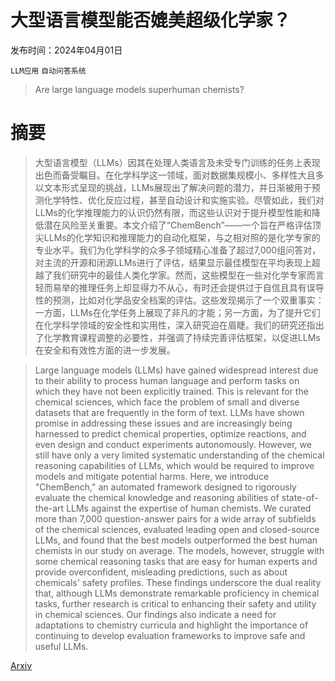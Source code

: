 # 大型语言模型能否媲美超级化学家？

发布时间：2024年04月01日

`LLM应用` `自动问答系统`

> Are large language models superhuman chemists?

# 摘要

> 大型语言模型（LLMs）因其在处理人类语言及未受专门训练的任务上表现出色而备受瞩目。在化学科学这一领域，面对数据集规模小、多样性大且多以文本形式呈现的挑战，LLMs展现出了解决问题的潜力，并日渐被用于预测化学特性、优化反应过程，甚至自动设计和实施实验。尽管如此，我们对LLMs的化学推理能力的认识仍然有限，而这些认识对于提升模型性能和降低潜在风险至关重要。本文介绍了“ChemBench”——一个旨在严格评估顶尖LLMs的化学知识和推理能力的自动化框架，与之相对照的是化学专家的专业水平。我们为化学科学的众多子领域精心准备了超过7,000组问答对，对主流的开源和闭源LLMs进行了评估，结果显示最佳模型在平均表现上超越了我们研究中的最佳人类化学家。然而，这些模型在一些对化学专家而言轻而易举的推理任务上却显得力不从心，有时还会提供过于自信且具有误导性的预测，比如对化学品安全档案的评估。这些发现揭示了一个双重事实：一方面，LLMs在化学任务上展现了非凡的才能；另一方面，为了提升它们在化学科学领域的安全性和实用性，深入研究迫在眉睫。我们的研究还指出了化学教育课程调整的必要性，并强调了持续完善评估框架，以促进LLMs在安全和有效性方面的进一步发展。

> Large language models (LLMs) have gained widespread interest due to their ability to process human language and perform tasks on which they have not been explicitly trained. This is relevant for the chemical sciences, which face the problem of small and diverse datasets that are frequently in the form of text. LLMs have shown promise in addressing these issues and are increasingly being harnessed to predict chemical properties, optimize reactions, and even design and conduct experiments autonomously. However, we still have only a very limited systematic understanding of the chemical reasoning capabilities of LLMs, which would be required to improve models and mitigate potential harms. Here, we introduce "ChemBench," an automated framework designed to rigorously evaluate the chemical knowledge and reasoning abilities of state-of-the-art LLMs against the expertise of human chemists. We curated more than 7,000 question-answer pairs for a wide array of subfields of the chemical sciences, evaluated leading open and closed-source LLMs, and found that the best models outperformed the best human chemists in our study on average. The models, however, struggle with some chemical reasoning tasks that are easy for human experts and provide overconfident, misleading predictions, such as about chemicals' safety profiles. These findings underscore the dual reality that, although LLMs demonstrate remarkable proficiency in chemical tasks, further research is critical to enhancing their safety and utility in chemical sciences. Our findings also indicate a need for adaptations to chemistry curricula and highlight the importance of continuing to develop evaluation frameworks to improve safe and useful LLMs.

[Arxiv](https://arxiv.org/abs/2404.01475)